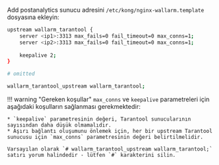 Add postanalytics sunucu adresini `/etc/kong/nginx-wallarm.template` dosyasına ekleyin:

```bash
upstream wallarm_tarantool {
    server <ip1>:3313 max_fails=0 fail_timeout=0 max_conns=1;
    server <ip2>:3313 max_fails=0 fail_timeout=0 max_conns=1;
    
    keepalive 2;
}

# omitted

wallarm_tarantool_upstream wallarm_tarantool;
```

!!! warning "Gereken koşullar"
    `max_conns` ve `keepalive` parametreleri için aşağıdaki koşulların sağlanması gerekmektedir:
    
    * `keepalive` parametresinin değeri, Tarantool sunucularının sayısından daha düşük olmamalıdır.
    * Aşırı bağlantı oluşumunu önlemek için, her bir upstream Tarantool sunucusu için `max_conns` parametresinin değeri belirtilmelidir.

    Varsayılan olarak `# wallarm_tarantool_upstream wallarm_tarantool;` satırı yorum halindedir - lütfen `#` karakterini silin.